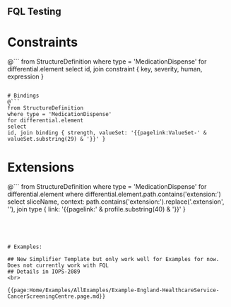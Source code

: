 ## FQL Testing

# Constraints
@```
from StructureDefinition
where type = 'MedicationDispense'
for differential.element
select
id, join constraint { key, severity, human, expression }
```

# Bindings
@```
from StructureDefinition
where type = 'MedicationDispense'
for differential.element
select
id, join binding { strength, valueSet: '{{pagelink:ValueSet-' & valueSet.substring(29) & '}}' }
```

# Extensions
@```
from StructureDefinition
where type = 'MedicationDispense'
for differential.element where differential.element.path.contains('extension:')
select
sliceName, context: path.contains('extension:').replace('.extension', ''), join type { link: '{{pagelink:' & profile.substring(40) & '}}' }
```




# Examples:

## New Simplifier Template but only work well for Examples for now. Does not currently work with FQL
## Details in IOPS-2089 
<br>

{{page:Home/Examples/AllExamples/Example-England-HealthcareService-CancerScreeningCentre.page.md}}